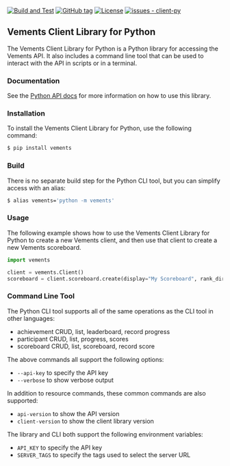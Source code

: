 [![Build and Test](https://github.com/vements/client-py/actions/workflows/build-test.yaml/badge.svg?event=push)](https://github.com/vements/client-py/actions/workflows/build-test.yaml) [![GitHub tag](https://img.shields.io/github/tag/vements/client-py?include_prereleases=&sort=semver&color=blue)](https://github.com/vements/client-py/releases/)
[![License](https://img.shields.io/badge/License-MIT-blue)](#license)
[![issues - client-py](https://img.shields.io/github/issues/vements/client-py)](https://github.com/vements/client-py/issues)

## Vements Client Library for Python

The Vements Client Library for Python is a Python library for accessing the Vements API.  It also includes a command line tool that can be used to interact with the API in scripts or in a terminal.


### Documentation

See the [Python API docs](https://vements.io/docs/clients/python/) for more information on how to use this library.

### Installation

To install the Vements Client Library for Python, use the following command:

```bash
$ pip install vements
```

### Build 

There is no separate build step for the Python CLI tool, but you can simplify access with an alias:

```bash
$ alias vements='python -m vements'
```

### Usage 

The following example shows how to use the Vements Client Library for Python to create a new Vements client, and then use that client to create a new Vements scoreboard.

```python
import vements

client = vements.Client()
scoreboard = client.scoreboard.create(display="My Scoreboard", rank_dir="desc", public=False)
```

### Command Line Tool

The Python CLI tool supports all of the same operations as the CLI tool in other languages:

* achievement CRUD, list, leaderboard, record progress
* participant CRUD, list, progress, scores
* scoreboard CRUD, list, scoreboard, record score

The above commands all support the following options:

* `--api-key` to specify the API key
* `--verbose` to show verbose output

In addition to resource commands, these common commands are also supported:

* `api-version` to show the API version
* `client-version` to show the client library version

The library and CLI both support the following environment variables:

* `API_KEY` to specify the API key
* `SERVER_TAGS` to specify the tags used to select the server URL
